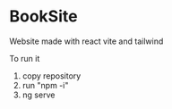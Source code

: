 # BookSite
Website made with react vite and tailwind

To run it
    
1. copy repository
2. run "npm -i"
3. ng serve
